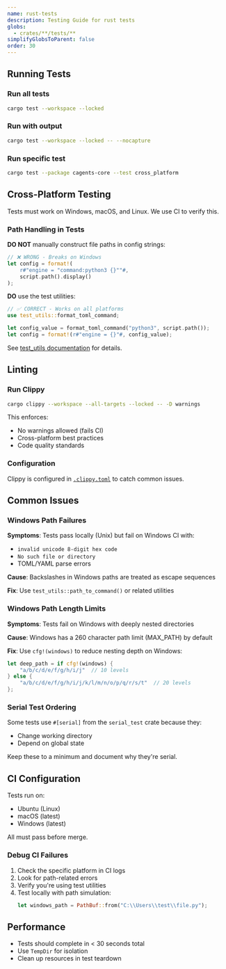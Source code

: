 ```yaml
---
name: rust-tests
description: Testing Guide for rust tests
globs:
  - crates/**/tests/**
simplifyGlobsToParent: false
order: 30
---
```

## Running Tests

### Run all tests
```bash
cargo test --workspace --locked
```

### Run with output
```bash
cargo test --workspace --locked -- --nocapture
```

### Run specific test
```bash
cargo test --package cagents-core --test cross_platform
```

## Cross-Platform Testing

Tests must work on Windows, macOS, and Linux. We use CI to verify this.

### Path Handling in Tests

**DO NOT** manually construct file paths in config strings:
```rust
// ❌ WRONG - Breaks on Windows
let config = format!(
    r#"engine = "command:python3 {}""#,
    script.path().display()
);
```

**DO** use the test utilities:
```rust
// ✅ CORRECT - Works on all platforms
use test_utils::format_toml_command;

let config_value = format_toml_command("python3", script.path());
let config = format!(r#"engine = {}"#, config_value);
```

See [test_utils documentation](../crates/cagents-core/tests/test_utils/README.md) for details.

## Linting

### Run Clippy
```bash
cargo clippy --workspace --all-targets --locked -- -D warnings
```

This enforces:
- No warnings allowed (fails CI)
- Cross-platform best practices
- Code quality standards

### Configuration

Clippy is configured in [`.clippy.toml`](../.clippy.toml) to catch common issues.

## Common Issues

### Windows Path Failures

**Symptoms**: Tests pass locally (Unix) but fail on Windows CI with:
- `invalid unicode 8-digit hex code`
- `No such file or directory`
- TOML/YAML parse errors

**Cause**: Backslashes in Windows paths are treated as escape sequences

**Fix**: Use `test_utils::path_to_command()` or related utilities

### Windows Path Length Limits

**Symptoms**: Tests fail on Windows with deeply nested directories

**Cause**: Windows has a 260 character path limit (MAX_PATH) by default

**Fix**: Use `cfg!(windows)` to reduce nesting depth on Windows:
```rust
let deep_path = if cfg!(windows) {
    "a/b/c/d/e/f/g/h/i/j"  // 10 levels
} else {
    "a/b/c/d/e/f/g/h/i/j/k/l/m/n/o/p/q/r/s/t"  // 20 levels
};
```

### Serial Test Ordering

Some tests use `#[serial]` from the `serial_test` crate because they:
- Change working directory
- Depend on global state

Keep these to a minimum and document why they're serial.

## CI Configuration

Tests run on:
- Ubuntu (Linux)
- macOS (latest)
- Windows (latest)

All must pass before merge.

### Debug CI Failures

1. Check the specific platform in CI logs
2. Look for path-related errors
3. Verify you're using test utilities
4. Test locally with path simulation:
   ```rust
   let windows_path = PathBuf::from("C:\\Users\\test\\file.py");
   ```

## Performance

- Tests should complete in < 30 seconds total
- Use `TempDir` for isolation
- Clean up resources in test teardown
